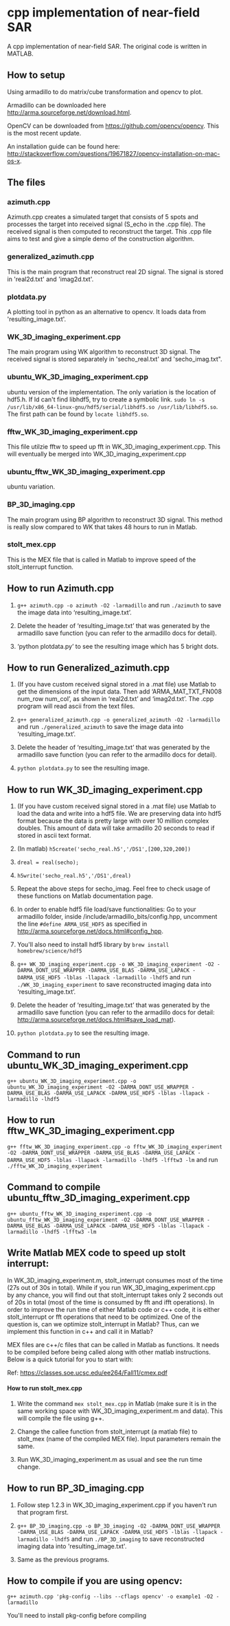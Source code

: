 # cpp implementation of near-field SAR
A cpp implementation of near-field SAR. The original code is written in MATLAB.

## How to setup

Using armadillo to do matrix/cube transformation and opencv to plot.

Armadillo can be downloaded here http://arma.sourceforge.net/download.html.

OpenCV can be downloaded from https://github.com/opencv/opencv. This is the most recent update.

An installation guide can be found here: http://stackoverflow.com/questions/19671827/opencv-installation-on-mac-os-x.


## The files

### azimuth.cpp
Azimuth.cpp creates a simulated target that consists of 5 spots and processes the target into received signal (S_echo in the .cpp file). The received signal is then computed to reconstruct the target. This .cpp file aims to test and give a simple demo of the construction algorithm.

### generalized_azimuth.cpp 
This is the main program that reconstruct real 2D signal. The signal is stored in 'real2d.txt' and 'imag2d.txt'.

### plotdata.py 
A plotting tool in python as an alternative to opencv. It loads data from 'resulting_image.txt'.

### WK_3D_imaging_experiment.cpp
The main program using WK algorithm to reconstruct 3D signal. The received signal is stored separately in 'secho_real.txt' and 'secho_imag.txt".

### ubuntu_WK_3D_imaging_experiment.cpp
ubuntu version of the implementation. The only variation is the location of hdf5.h. If ld can't find libhdf5, try to create a symbolic link. `sudo ln -s /usr/lib/x86_64-linux-gnu/hdf5/serial/libhdf5.so /usr/lib/libhdf5.so`. The first path can be found by `locate libhdf5.so`.

### fftw_WK_3D_imaging_experiment.cpp
This file utilzie fftw to speed up fft in WK_3D_imaging_experiment.cpp. This will eventually be merged into WK_3D_imaging_experiment.cpp

### ubuntu_fftw_WK_3D_imaging_experiment.cpp
ubuntu variation.

### BP_3D_imaging.cpp
The main program using BP algorithm to reconstruct 3D signal. This method is really slow compared to WK that takes 48 hours to run in Matlab.

### stolt_mex.cpp
This is the MEX file that is called in Matlab to improve speed of the stolt_interrupt function.


## How to run Azimuth.cpp

1. `g++ azimuth.cpp -o azimuth -O2 -larmadillo` and run `./azimuth` to save the image data into ‘resulting_image.txt’. 

2. Delete the header of ‘resulting_image.txt’ that was generated by the armadillo save function (you can refer to the armadillo docs for detail).

3. ‘python plotdata.py’ to see the resulting image which has 5 bright dots.


## How to run Generalized_azimuth.cpp

1. (If you have custom received signal stored in a .mat file) use Matlab to get the dimensions of the input data. Then add ‘ARMA_MAT_TXT_FN008 num_row num_col’, as shown in ‘real2d.txt’ and ‘imag2d.txt’. The .cpp program will read ascii from the text files.

2. `g++ generalized_azimuth.cpp -o generalized_azimuth -O2 -larmadillo` and run `./generalized_azimuth` to save the image data into ‘resulting_image.txt’.

3. Delete the header of ‘resulting_image.txt’ that was generated by the armadillo save function (you can refer to the armadillo docs for detail).

4. `python plotdata.py` to see the resulting image.


## How to run WK_3D_imaging_experiment.cpp

1. (If you have custom received signal stored in a .mat file) use Matlab to load the data and write into a hdf5 file. We are preserving data into hdf5 format because the data is pretty large with over 10 million complex doubles. This amount of data will take armadillo 20 seconds to read if stored in ascii text format.
  1. (In matlab) `h5create('secho_real.h5','/DS1',[200,320,200])`
  2. `dreal = real(secho);`
  3. `h5write('secho_real.h5','/DS1',dreal)`
  4. Repeat the above steps for secho_imag. Feel free to check usage of these functions on Matlab documentation page.

2. In order to enable hdf5 file load/save functionalities: Go to your armadillo folder, inside /include/armadillo_bits/config.hpp, uncomment the line `#define ARMA_USE_HDF5` as specified in http://arma.sourceforge.net/docs.html#config_hpp.

3. You'll also need to install hdf5 library by `brew install homebrew/science/hdf5`

4. `g++ WK_3D_imaging_experiment.cpp -o WK_3D_imaging_experiment -O2 -DARMA_DONT_USE_WRAPPER -DARMA_USE_BLAS -DARMA_USE_LAPACK -DARMA_USE_HDF5 -lblas -llapack -larmadillo -lhdf5` and run `./WK_3D_imaging_experiment` to save reconstructed imaging data into ‘resulting_image.txt’.

5. Delete the header of ‘resulting_image.txt’ that was generated by the armadillo save function (you can refer to the armadillo docs for detail: http://arma.sourceforge.net/docs.html#save_load_mat).

6. `python plotdata.py` to see the resulting image.

## Command to run ubuntu_WK_3D_imaging_experiment.cpp

`g++ ubuntu_WK_3D_imaging_experiment.cpp -o ubuntu_WK_3D_imaging_experiment -O2 -DARMA_DONT_USE_WRAPPER -DARMA_USE_BLAS -DARMA_USE_LAPACK -DARMA_USE_HDF5 -lblas -llapack -larmadillo -lhdf5`

## How to run fftw_WK_3D_imaging_experiment.cpp

`g++ fftw_WK_3D_imaging_experiment.cpp -o fftw_WK_3D_imaging_experiment -O2 -DARMA_DONT_USE_WRAPPER -DARMA_USE_BLAS -DARMA_USE_LAPACK -DARMA_USE_HDF5 -lblas -llapack -larmadillo -lhdf5 -lfftw3 -lm` and run `./fftw_WK_3D_imaging_experiment`

## Command to compile ubuntu_fftw_3D_imaging_experiment.cpp
`g++ ubuntu_fftw_WK_3D_imaging_experiment.cpp -o ubuntu_fftw_WK_3D_imaging_experiment -O2 -DARMA_DONT_USE_WRAPPER -DARMA_USE_BLAS -DARMA_USE_LAPACK -DARMA_USE_HDF5 -lblas -llapack -larmadillo -lhdf5 -lfftw3 -lm`

## Write Matlab MEX code to speed up stolt interrupt:

In WK_3D_imaging_experiment.m, stolt_interrupt consumes most of the time (27s out of 30s in total). While if you run WK_3D_imaging_experiment.cpp by any chance, you will find out that stolt_interrupt takes only 2 seconds out of 20s in total (most of the time is consumed by fft and ifft operations). In order to improve the run time of either Matlab code or c++ code, it is either stolt_interrupt or fft operations that need to be optimized. One of the question is, can we optimize stolt_interrupt in Matlab? Thus, can we implement this function in c++ and call it in Matlab?

MEX files are c++/c files that can be called in Matlab as functions. It needs to be compiled before being called along with other matlab instructions. Below is a quick tutorial for you to start with:

Ref: https://classes.soe.ucsc.edu/ee264/Fall11/cmex.pdf

#### How to run stolt_mex.cpp

1. Write the command `mex stolt_mex.cpp` in Matlab (make sure it is in the same working space with WK_3D_imaging_experiment.m and data). This will compile the file using g++.

2. Change the callee function from stolt_interrupt (a matlab file) to stolt_mex (name of the compiled MEX file). Input parameters remain the same. 

3. Run WK_3D_imaging_experiment.m as usual and see the run time change.


## How to run BP_3D_imaging.cpp

1. Follow step 1.2.3 in WK_3D_imaging_experiment.cpp if you haven't run that program first.

2. `g++ BP_3D_imaging.cpp -o BP_3D_imaging -O2 -DARMA_DONT_USE_WRAPPER -DARMA_USE_BLAS -DARMA_USE_LAPACK -DARMA_USE_HDF5 -lblas -llapack -larmadillo -lhdf5` and run `./BP_3D_imaging` to save reconstructed imaging data into 'resulting_image.txt'.

3. Same as the previous programs.


## How to compile if you are using opencv:

`g++ azimuth.cpp 'pkg-config --libs --cflags opencv' -o example1 -O2 -larmadillo`

You'll need to install pkg-config before compiling

